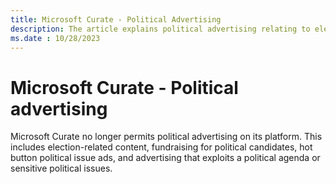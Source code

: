```yaml
---
title: Microsoft Curate - Political Advertising
description: The article explains political advertising relating to elections, ballot initiatives, or political candidates in the United States. Such advertising comply with applicable law.
ms.date : 10/28/2023
---
```


# Microsoft Curate - Political advertising

Microsoft Curate no longer permits political advertising on its platform.  This includes election-related content, fundraising for political candidates, hot button political issue ads, and advertising that exploits a political agenda or sensitive political issues.

<!--Microsoft Advertising permits political advertising (advertising relating to elections, ballot initiatives, or political candidates) in the United States, but requires that such advertising comply with applicable law. As required by law, you must certify certain information about the ads and the political organization that purchased them for all political advertising on the state or local level, and for political advertising on the federal level in Washington State.

You are not required to certify political advertising serving outside the United States, but you must still adhere to our [Policies for Curating](../policies-regulations/index.yml) and comply with all applicable legal and/or regulatory requirements in the jurisdiction where you are advertising.

Unless specifically authorized by Microsoft Advertising, curators are prohibited from serving ads related to any federal elections in Canada.

For more details on our policies on political advertising, see our [Political Advertising Policy](../policies-regulations/index.yml). For more information about our transparency reporting, see [Political Advertising Transparency Reporting](../policies-regulations/index.yml).

## Enable political advertising

For the most part, political advertisements are set up in the same way as other advertisements, using the same basic curated
deal setup procedures. For more information, see [Create a Curated Deal Line Item](create-a-curated-deal-line-item.md).
However, you must take a few additional steps:

1. Declare that the advertiser is going to run political advertising. For more details, see [Create an Advertiser](create-an-advertiser.md).
2. If your local or state political ads could or will serve in California, Illinois, Maryland, Nevada, New Jersey, New York, Virginia, or Washington, or your federal political ads could or will serve in Washington State, fill out the **Political Advertising** section on the relevant insertion orders. If your political ad will not be served in any of those states, you may enter "N/A”.

    1. Add the contact information for the person or team in your own organization who can best answer any questions about political advertising on this insertion order.
    2. Add details about the political organization that is advertising on a state or local level, or on a federal level in Washington State. The details include contact information, payment method, and the name of the candidate or ballot initiative being supported or opposed.
    3. If the political organization purchasing the ads is an independent expenditure committee advertising in New York or New Jersey, upload the appropriate state registration form.
    4. Certify that all information provided is accurate and up to date, and acknowledge that Microsoft Advertising is relying on the accuracy of the information you provide. 
    For more details, see [Political Advertising](create-an-insertion-order.md#political-advertising) in [Create an Insertion Order](create-an-insertion-order.md).

3. Ensure that political creatives include a disclaimer stating who paid for the advertisement and whether it was authorized by the
    relevant candidate or paid for by an independent expenditure committee.

## When a political creative is not allowed to serve

The creative will not be allowed to serve if:

- You have declared that an insertion order contains political advertising that could or will serve in a state with public reporting
  requirements, but you have not disclosed the required political information on the insertion order, certified that the information you
  provided on the advertiser or the insertion is true, or uploaded a registration form for the states that require it.
- An audit detects that a creative is political, but the required political information has not been disclosed to Microsoft Advertising.

If the buyer's creative is blocked from serving by a creative audit, the buyer will be emailed a notification that the creative does not comply with Microsoft Advertising's policies and has been blocked until all issues are resolved. Generally, all this requires is that the buyer include the proper disclosures and information at the Advertiser and Insertion Order level.

## Political reporting transparency requirements

To comply with the public reporting required by law in certain states, Microsoft Advertising retains certain data about the U.S. political advertisements that are served using our technology. This reporting is updated daily, and is stored for four years.

Currently, the states with public reporting requirements for state or local political advertising are California, Illinois,
Maryland, Nevada, New Jersey, New York, Virginia, and Washington.

Washington State also has a public reporting requirement for political advertising for federal elections or candidates.

For more information, see [Political Advertising Transparency Reporting](../policies-regulations/index.yml).

## Related topics

- [Create an Advertiser](create-an-advertiser.md)
- [Create an Insertion Order](create-an-insertion-order.md)-->
